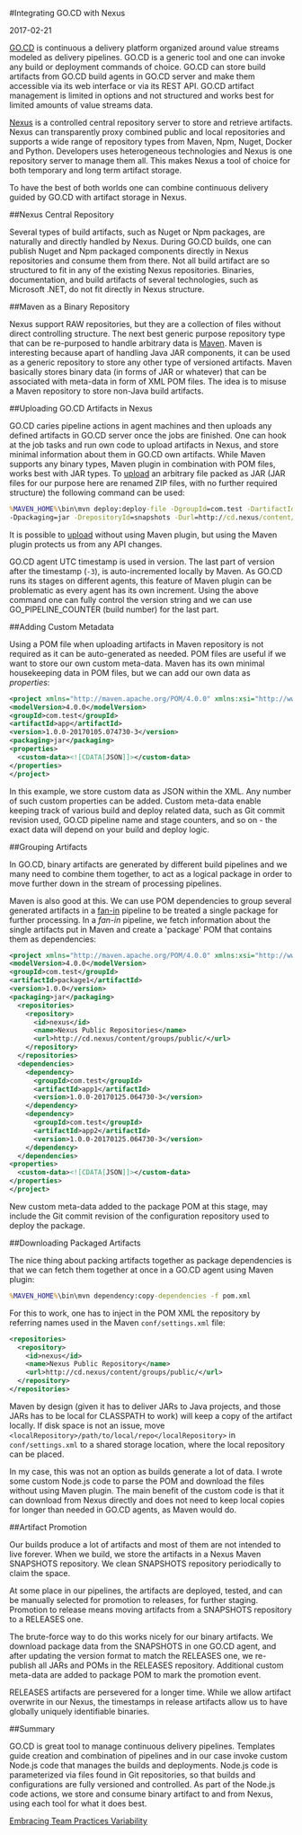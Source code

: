 #Integrating GO.CD with Nexus

2017-02-21

<!--- tags: agile deployment -->

[GO.CD](https://www.gocd.io/) is continuous a delivery platform organized around value streams modeled as delivery pipelines. GO.CD is a generic tool and one can invoke any build or deployment commands of choice. GO.CD can store build artifacts from GO.CD build agents in GO.CD server and make them accessible via its web interface or via its REST API. GO.CD artifact management is limited in options and not structured and works best for limited amounts of value streams data.

[Nexus](http://www.sonatype.org/nexus/) is a controlled central repository server to store and retrieve artifacts. Nexus can transparently proxy combined public and local repositories and supports a wide range of repository types from Maven, Npm, Nuget, Docker and Python. Developers uses heterogeneous technologies and Nexus is one repository server to manage them all. This makes Nexus a tool of choice for both temporary and long term artifact storage.

To have the best of both worlds one can combine continuous delivery guided by GO.CD with artifact storage in Nexus. 

##Nexus Central Repository

Several types of build artifacts, such as Nuget or Npm packages, are naturally and directly handled by Nexus. During GO.CD builds, one can publish Nuget and Npm packaged components directly in Nexus repositories and consume them from there. Not all build artifact are so structured to fit in any of the existing Nexus repositories. Binaries, documentation, and build artifacts of several technologies, such as Microsoft .NET, do not fit directly in Nexus structure. 

##Maven as a Binary Repository

Nexus support RAW repositories, but they are a collection of files without direct controlling structure. The next best generic purpose repository type that can be re-purposed to handle arbitrary data is [Maven](https://maven.apache.org/). Maven is interesting because apart of handling Java JAR components, it can be used as a generic repository to store any other type of versioned artifacts. Maven basically stores binary data (in forms of JAR or whatever) that can be associated with meta-data in form of XML POM files. The idea is to misuse a Maven repository to store non-Java build artifacts.

##Uploading GO.CD Artifacts in Nexus

GO.CD caries pipeline actions in agent machines and then uploads any defined artifacts in GO.CD server once the jobs are finished. One can hook at the job tasks and run own code to upload artifacts in Nexus, and store minimal information about them in GO.CD own artifacts. While Maven supports any binary types, Maven plugin in combination with POM files, works best with JAR types. To [upload](https://support.sonatype.com/hc/en-us/articles/213465818-How-can-I-programatically-upload-an-artifact-into-Nexus-
) an arbitrary file packed as JAR (JAR files for our purpose here are renamed ZIP files, with no further required structure) the following command can be used:

```bat
%MAVEN_HOME%\bin\mvn deploy:deploy-file -DgroupId=com.test -DartifactId=app -Dversion=1.0.0-20170105.074730-3 -DgeneratePom=false
-Dpackaging=jar -DrepositoryId=snapshots -Durl=http://cd.nexus/content/repositories/snapshots -Dfile=app-1.0.zip -DpomFile=pom.xml
```

It is possible to [upload](https://support.sonatype.com/hc/en-us/articles/213465818-How-can-I-programatically-upload-an-artifact-into-Nexus-
) without using Maven plugin, but using the Maven plugin protects us from any API changes. 

GO.CD agent UTC timestamp is used in version. The last part of version after the timestamp (`-3`), is auto-incremented locally by Maven. As GO.CD runs its stages on different agents, this feature of Maven plugin can be problematic as every agent has its own increment. Using the above command one can fully control the version string and we can use GO_PIPELINE_COUNTER (build number) for the last part.

##Adding Custom Metadata

Using a POM file when uploading artifacts in Maven repository is not required as it can be auto-generated as needed. POM files are useful if we want to store our own custom meta-data. Maven has its own minimal housekeeping data in POM files, but we can add our own data as *properties*:

```xml
<project xmlns="http://maven.apache.org/POM/4.0.0" xmlns:xsi="http://www.w3.org/2001/XMLSchema-instance" xsi:schemaLocation="http://maven.apache.org/POM/4.0.0 http://maven.apache.org/xsd/maven-4.0.0.xsd">
<modelVersion>4.0.0</modelVersion>
<groupId>com.test</groupId>
<artifactId>app</artifactId>
<version>1.0.0-20170105.074730-3</version>
<packaging>jar</packaging>
<properties>
  <custom-data><![CDATA[JSON]]></custom-data>
</properties>
</project>
```

In this example, we store custom data as JSON within the XML. Any number of such custom properties can be added. Custom meta-data enable keeping track of  various build and deploy related data, such as Git commit revision used, GO.CD pipeline name and stage counters, and so on - the exact data will depend on your build and deploy logic.

##Grouping Artifacts

In GO.CD, binary artifacts are generated by different build pipelines and we many need to combine them together, to act as a logical package in order to move further down in the stream of processing pipelines. 

Maven is also good at this. We can use POM dependencies to group several generated artifacts in a [fan-in](https://docs.gocd.io/16.9.0/advanced_usage/fan_in.html) pipeline to be treated a single package for further processing. In a *fan-in* pipeline, we fetch information about the single artifacts put in Maven and create a 'package' POM that contains them as dependencies:

```xml
<project xmlns="http://maven.apache.org/POM/4.0.0" xmlns:xsi="http://www.w3.org/2001/XMLSchema-instance" xsi:schemaLocation="http://maven.apache.org/POM/4.0.0 http://maven.apache.org/xsd/maven-4.0.0.xsd">
<modelVersion>4.0.0</modelVersion>
<groupId>com.test</groupId>
<artifactId>package1</artifactId>
<version>1.0.0</version>
<packaging>jar</packaging>
  <repositories>
    <repository>
      <id>nexus</id>
      <name>Nexus Public Repositories</name>
      <url>http://cd.nexus/content/groups/public/</url>
    </repository>
  </repositories>
  <dependencies>
    <dependency>
      <groupId>com.test</groupId>
      <artifactId>app1</artifactId>
      <version>1.0.0-20170125.064730-3</version>
    </dependency>
    <dependency>
      <groupId>com.test</groupId>
      <artifactId>app2</artifactId>
      <version>1.0.0-20170125.064730-3</version>
    </dependency>
  </dependencies>
<properties>
  <custom-data><![CDATA[JSON]]></custom-data>
</properties>
</project>
```

New custom meta-data added to the package POM at this stage, may include the Git commit revision of the configuration repository used to deploy the package.

##Downloading Packaged Artifacts

The nice thing about packing artifacts together as package dependencies is that we can fetch them together at once in a GO.CD agent using Maven plugin:

```bat
%MAVEN_HOME%\bin\mvn dependency:copy-dependencies -f pom.xml
```

For this to work, one has to inject in the POM XML the repository by referring names used in the Maven `conf/settings.xml` file:

```xml
<repositories>
  <repository>
    <id>nexus</id>
    <name>Nexus Public Repository</name>
    <url>http://cd.nexus/content/groups/public/</url>
  </repository>
</repositories>
``` 

Maven by design (given it has to deliver JARs to Java projects, and those JARs has to be local for CLASSPATH to work) will keep a copy of the artifact locally. If disk space is not an issue, move `<localRepository>/path/to/local/repo</localRepository>` in `conf/settings.xml` to a shared storage location, where the local repository can be placed.

In my case, this was not an option as builds generate a lot of data. I wrote some custom Node.js code to parse the POM and download the files without using Maven plugin. The main benefit of the custom code is that it can download from Nexus directly and does not need to keep local copies for longer than needed in GO.CD agents, as Maven would do.

##Artifact Promotion

Our builds produce a lot of artifacts and most of them are not intended to live forever. When we build, we store the artifacts in a Nexus Maven SNAPSHOTS repository. We clean SNAPSHOTS repository periodically to claim the space. 

At some place in our pipelines, the artifacts are deployed, tested, and can be manually selected for promotion to releases, for further staging. Promotion to release means moving artifacts from a SNAPSHOTS repository to a RELEASES one. 

The brute-force way to do this works nicely for our binary artifacts. We download package data from the SNAPSHOTS in one GO.CD agent, and after updating the version format to match the RELEASES one, we re-publish all JARs and POMs in the RELEASES repository. Additional custom meta-data are added to package POM to mark the promotion event.

RELEASES artifacts are persevered for a longer time. While we allow artifact overwrite in our Nexus, the timestamps in release artifacts allow us to have globally uniquely identifiable binaries.

##Summary

GO.CD is great tool to manage continuous delivery pipelines. Templates guide creation and combination of pipelines and in our case invoke custom Node.js code that manages the builds and deployments. Node.js code is parameterized via files found in Git repositories, so that builds and configurations are fully versioned and controlled. As part of the Node.js code actions, we store and consume binary artifact to and from Nexus, using each tool for what it does best. 

<ins class='nfooter'><a rel='next' id='fnext' href='#blog/2017/2017-01-19-Embracing-Team-Practices-Variability.md'>Embracing Team Practices Variability</a></ins>
